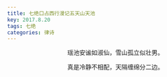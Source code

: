 ```yaml
---
title: 七绝口占西行漫记五天山天池
key: 2017.8.20
tags: 七绝
categories: 律诗
---
```


<p align="center">瑶池安谧如淑仙，雪山孤立似壮男。
</p>
<p align="center">真是冷静不相配，天隔缠绵分二边。
</p>
